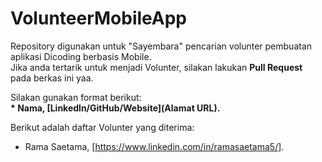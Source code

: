 # VolunteerMobileApp
Repository digunakan untuk "Sayembara" pencarian volunter pembuatan aplikasi Dicoding berbasis Mobile.  
Jika anda tertarik untuk menjadi Volunter, silakan lakukan **Pull Request** pada berkas ini yaa.  

Silakan gunakan format berikut:  
**\* Nama, [Linkedln/GitHub/Website](Alamat URL).**

Berikut adalah daftar Volunter yang diterima:
* Rama Saetama, [https://www.linkedin.com/in/ramasaetama5/].
